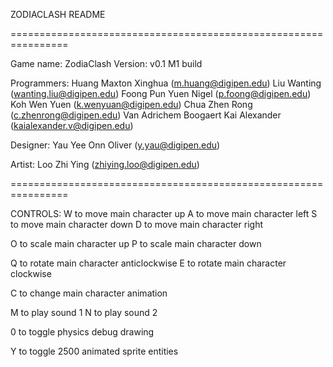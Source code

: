 ZODIACLASH README

================================================================

Game name: ZodiaClash
Version: v0.1 M1 build

Programmers:
Huang Maxton Xinghua (m.huang@digipen.edu)
Liu Wanting (wanting.liu@digipen.edu)
Foong Pun Yuen Nigel (p.foong@digipen.edu)
Koh Wen Yuen (k.wenyuan@digipen.edu)
Chua Zhen Rong (c.zhenrong@digipen.edu)
Van Adrichem Boogaert Kai Alexander (kaialexander.v@digipen.edu)

Designer:
Yau Yee Onn Oliver (y.yau@digipen.edu)

Artist:
Loo Zhi Ying (zhiying.loo@digipen.edu)

================================================================

CONTROLS:
W to move main character up
A to move main character left
S to move main character down
D to move main character right

O to scale main character up
P to scale main character down

Q to rotate main character anticlockwise
E to rotate main character clockwise

C to change main character animation

M to play sound 1
N to play sound 2

0 to toggle physics debug drawing

Y to toggle 2500 animated sprite entities